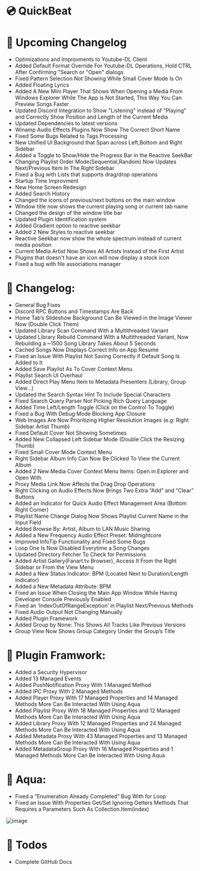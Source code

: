 # 💿 QuickBeat
# 💠 Upcoming Changelog
- Optimizations and Improvments to Youtube-DL Client
- Added Default Format Override For Youtube-DL Operations, Hold CTRL After Confirming "Search or "Open" dialogs
- Fixed Pattern Selection Not Showing While Small Cover Mode Is On
- Added Floating Lyrics
- Added A New Mini Player That Shows When Opening a Media From Windows Explorer While The App is Not Started, This Way You Can Preview Songs Faster
- Updated Discord Integration to Show "Listening" instead of "Playing" and Correctly Show Position and Length of the Current Media
- Updated Dependencies to latest versions
- Winamp Audio Effects Plugins Now Show The Correct Short Name
- Fixed Some Bugs Related to Tags Processing
- New Unified UI Background that Span across Left,Bottom and Right Sidebar
- Added a Toggle to Show/Hide the Progress Bar in the Reactive SeekBar
- Changing Playlist Order Mode(Sequential,Random) Now Updates Next/Previous Item In The Right Sidebar
- Fixed a Bug with Lists that supports drag/drop operations
- Startup Time Improvment
- New Home Screen Redesign
- Added Search History
- Changed the icons of previous/next buttons on the main window
- Window title now shows the current playing song or current tab name
- Changed the design of the window title bar
- Updated Plugin Identification system
- Added Gradient option to reactive seekbar
- Added 2 New Styles to reactive seekbar
- Reactive Seekbar now show the whole spectrum instead of current media position
- Current Media Artist Now Shows All Artists Instead of the First Artist
- Plugins that doesn't have an icon will now display a stock icon
- Fixed a bug with file associations manager
# 📝 Changelog:
- General Bug Fixes
- Discord RPC Buttons and Timestamps Are Back
- Home Tab’s Slideshow Background Can Be Viewed in the Image Viewer Now (Double Click Them)
- Updated Library Scan Command With a Multithreaded Variant
- Updated Library Rebuild Command With a Multithreaded Variant, Now Rebuilding a ~1500 Song Library Takes About 5 Seconds
- Cached Songs Now Displays Correct Info on App Resume
- Fixed an Issue With Playlist Not Saving Correctly if Default Song Is Added to It
- Added Save Playlist As To Cover Context Menu
- Playlist Search UI Overhaul
- Added Direct Play Menu Item to Metadata Presenters (Library, Group View…)
- Updated the Search Syntax Hint To Include Special Characters
- Fixed Search Query Parser Not Picking Rich Query Language
- Added Time Left/Length Toggle (Click on the Control To Toggle)
- Fixed a Bug With Debug Mode Blocking App Closure
- Web Images Are Now Prioritizing Higher Resolution Images (e.g: Right Sidebar Artist Thumb)
- Fixed Default Cover Not Showing Sometimes
- Added New Collapsed Left Sidebar Mode (Double Click the Resizing Thumb)
- Fixed Small Cover Mode Context Menu
- Right Sidebar Album Info Can Now Be Clicked To View the Current Album
- Added 2 New Media Cover Context Menu Items: Open in Explorer and Open With
- Proxy Media Link Now Affects the Drag Drop Operations
- Right Clicking on Audio Effects Now Brings Two Extra “Add” and “Clear” Buttons
- Added an Indicator for Quick Audio Effect Management Area (Bottom Right Corner)
- Playlist Name Change Dialog Now Shows Playlist Current Name in the Input Field
- Added Browse By: Artist, Album to LAN Music Sharing
- Added a New Frequency Audio Effect Preset: Midnightcore
- Improved InfoTip Functionality and Fixed Some Bugs
- Loop One Is Now Disabled Everytime a Song Changes
- Updated Directory Fetcher To Check for Permissions
- Added Artist Gallery(Fanart.tv Browser), Access It From the Right Sidebar or From the View Menu
- Added a New Status Indicator: BPM (Located Next to Duration/Length Indicator)
- Added a New Metadata Attribute: BPM
- Fixed an Issue When Closing the Main App Window While Having Developer Console Previously Enabled
- Fixed an ’IndexOutOfRangeException’ in Playlist Next/Previous Methods
- Fixed Audio Output Not Changing Manually
- Added Plugin Framework
- Added Group by None: This Shows All Tracks Like Previous Versions
- Group View Now Shows Group Category Under the Group’s Title
# 🔌 Plugin Framwork:
- Added a Security Hypervisor
- Added 13 Managed Events
- Added PushNotification Proxy With 1 Managed Method
- Added IPC Proxy With 2 Managed Methods
- Added Player Proxy With 17 Managed Properties and 14 Managed Methods More Can Be Interacted With Using Aqua
- Added Playlist Proxy With 18 Managed Properties and 12 Managed Methods More Can Be Interacted With Using Aqua
- Added Library Proxy With 12 Managed Properties and 24 Managed Methods More Can Be Interacted With Using Aqua
- Added Metadata Proxy With 43 Managed Properties and 13 Managed Methods More Can Be Interacted With Using Aqua
- Added MetadataGroup Proxy With 16 Managed Properties and 1 Managed Methods More Can Be Interacted With Using Aqua
# 🌊 Aqua:
- Fixed a “Enumeration Already Completed” Bug With for Loop
- Fixed an Issue With Properties Get/Set Ignoring Getters Methods That Requires a Parameters Such As Collection.Item(index)

![image](https://github.com/user-attachments/assets/2b12e9c0-c5c9-45ed-8bfc-6f3e8aa0e2aa)

# 📝 Todos
- Complete GitHub Docs
